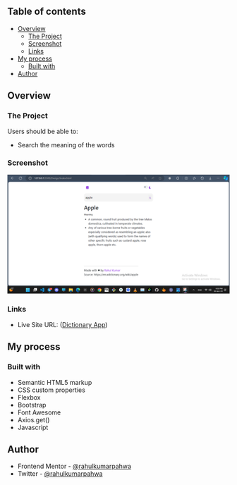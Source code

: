 ## Table of contents

- [Overview](#overview)
  - [The Project](#the-project)
  - [Screenshot](#screenshot)
  - [Links](#links)
- [My process](#my-process)
  - [Built with](#built-with)
- [Author](#author)


## Overview

### The Project

Users should be able to:

- Search the meaning of the words

### Screenshot

![](./Design/Screenshot.png)

### Links

- Live Site URL: ([Dictionary App](https://news-homepage-main-rho-woad.vercel.app/))

## My process

### Built with

- Semantic HTML5 markup
- CSS custom properties
- Flexbox
- Bootstrap 
- Font Awesome
- Axios.get()
- Javascript


## Author

- Frontend Mentor - [@rahulkumarpahwa](https://www.frontendmentor.io/profile/rahulkumarpahwa)
- Twitter - [@rahulkumarpahwa](https://www.twitter.com/rahulkumarpahwa)
